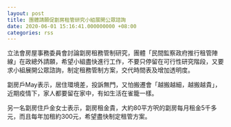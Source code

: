 ```yaml
---
layout: post
title: 團體請願促劏房租管研究小組展開公眾諮詢
date: 2020-06-01 15:16:41.000000000 +08:00
categories: rss
---
```


立法會房屋事務委員會討論劏房租務管制研究，團體「民間監察政府推行租管陣線」在政總外請願，希望小組盡快進行工作，不要只停留在可行性研究階段，又要求小組展開公眾諮詢，制定租務管制方案，交代時間表及增加透明度。

劏房戶May表示，居住環境差，投訴無門，又怕搬遷會「越搬越細，越搬越貴」，近期疫情下，家人都要留在家中，有如生活在雀籠一樣。

另一名劏房住戶金女士表示，劏房租金貴，大約80平方呎的劏房每月租金5千多元，而且每年加租約300元，希望盡快制定租管方案。
